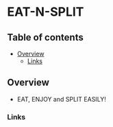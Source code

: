 # EAT-N-SPLIT

## Table of contents

- [Overview](#overview)
  - [Links](#links)

## Overview

- EAT, ENJOY and SPLIT EASILY!

### Links

<!-- - Live Site URL: []() -->
